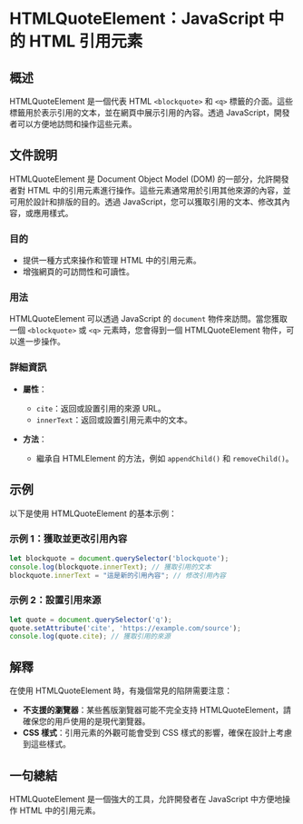 <!--
Meta Description: # HTMLQuoteElement：JavaScript 中的 HTML 引用元素 ## 概述 HTMLQuoteElement 是一個代表 HTML `<blockquote>` 和 `<q>` 標籤的介面。這些標籤用於表示引用的文本，並在網頁中展示引用的內容。透過 JavaScript，開發者...
Meta Keywords: htmlquoteelement, javascript, blockquote, html, document
-->

# HTMLQuoteElement：JavaScript 中的 HTML 引用元素

## 概述
HTMLQuoteElement 是一個代表 HTML `<blockquote>` 和 `<q>` 標籤的介面。這些標籤用於表示引用的文本，並在網頁中展示引用的內容。透過 JavaScript，開發者可以方便地訪問和操作這些元素。

## 文件說明
HTMLQuoteElement 是 Document Object Model (DOM) 的一部分，允許開發者對 HTML 中的引用元素進行操作。這些元素通常用於引用其他來源的內容，並可用於設計和排版的目的。透過 JavaScript，您可以獲取引用的文本、修改其內容，或應用樣式。

### 目的
- 提供一種方式來操作和管理 HTML 中的引用元素。
- 增強網頁的可訪問性和可讀性。

### 用法
HTMLQuoteElement 可以透過 JavaScript 的 `document` 物件來訪問。當您獲取一個 `<blockquote>` 或 `<q>` 元素時，您會得到一個 HTMLQuoteElement 物件，可以進一步操作。

### 詳細資訊
- **屬性**：
  - `cite`：返回或設置引用的來源 URL。
  - `innerText`：返回或設置引用元素中的文本。

- **方法**：
  - 繼承自 HTMLElement 的方法，例如 `appendChild()` 和 `removeChild()`。

## 示例
以下是使用 HTMLQuoteElement 的基本示例：

### 示例 1：獲取並更改引用內容
```javascript
let blockquote = document.querySelector('blockquote');
console.log(blockquote.innerText); // 獲取引用的文本
blockquote.innerText = "這是新的引用內容"; // 修改引用內容
```

### 示例 2：設置引用來源
```javascript
let quote = document.querySelector('q');
quote.setAttribute('cite', 'https://example.com/source');
console.log(quote.cite); // 獲取引用的來源
```

## 解釋
在使用 HTMLQuoteElement 時，有幾個常見的陷阱需要注意：

- **不支援的瀏覽器**：某些舊版瀏覽器可能不完全支持 HTMLQuoteElement，請確保您的用戶使用的是現代瀏覽器。
- **CSS 樣式**：引用元素的外觀可能會受到 CSS 樣式的影響，確保在設計上考慮到這些樣式。

## 一句總結
HTMLQuoteElement 是一個強大的工具，允許開發者在 JavaScript 中方便地操作 HTML 中的引用元素。
